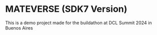 # MATEVERSE (SDK7 Version)

This is a demo project made for the buildathon at DCL Summit 2024 in Buenos Aires